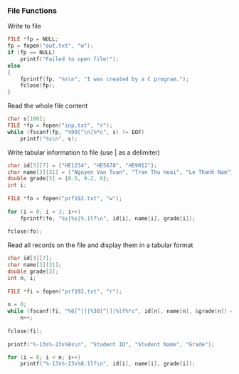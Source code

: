 
### File Functions

Write to file

```c
FILE *fp = NULL;
fp = fopen("out.txt", "w");
if (fp == NULL)
    printf("Failed to open file!");
else
{
    fprintf(fp, "%s\n", "I was created by a C program.");
    fclose(fp);
}
```

Read the whole file content

```c
char s[100];
FILE *fp = fopen("inp.txt", "r");
while (fscanf(fp, "%99[^\n]%*c", s) != EOF)
    printf("%s\n", s);
```

Write tabular information to file (use | as a delimiter)

```c
char id[3][7] = {"HE1234", "HE5678", "HE9012"};
char name[3][31] = {"Nguyen Van Tuan", "Tran Thu Hoai", "Le Thanh Nam"};
double grade[3] = {8.5, 9.2, 6};
int i;
	
FILE *fo = fopen("prf192.txt", "w");
	
for (i = 0; i < 3; i++)
    fprintf(fo, "%s|%s|%.1lf\n", id[i], name[i], grade[i]);
	
fclose(fo);
```

Read all records on the file and display them in a tabular format

```c
char id[3][7];
char name[3][31];
double grade[3];
int n, i;
	
FILE *fi = fopen("prf192.txt", "r");
	
n = 0;
while (fscanf(fi, "%6[^|]|%30[^|]|%lf%*c", id[n], name[n], &grade[n]) == 3)
	n++;	
	
fclose(fi);
	
printf("%-13s%-23s%8s\n", "Student ID", "Student Name", "Grade");

for (i = 0; i < n; i++)
    printf("%-13s%-23s%8.1lf\n", id[i], name[i], grade[i]);
```
